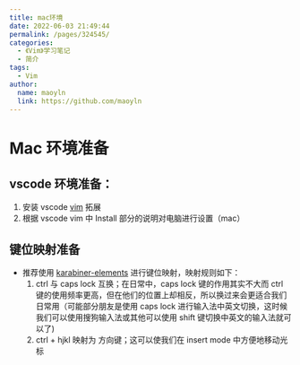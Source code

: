 ```yaml
---
title: mac环境
date: 2022-06-03 21:49:44
permalink: /pages/324545/
categories:
  - 《Vim》学习笔记
  - 简介
tags:
  - Vim
author:
  name: maoyln
  link: https://github.com/maoyln
---
```


# Mac 环境准备

## vscode 环境准备：
  1. 安装 vscode [vim](https://marketplace.visualstudio.com/items?itemName=vscodevim.vim) 拓展
  2. 根据 vscode vim 中 Install 部分的说明对电脑进行设置（mac）

## 键位映射准备
  - 推荐使用 [karabiner-elements](https://karabiner-elements.pqrs.org/) 进行键位映射，映射规则如下：
    1. ctrl 与 caps lock 互换；在日常中，caps lock 键的作用其实不大而 ctrl 键的使用频率更高，但在他们的位置上却相反，所以换过来会更适合我们日常用（可能部分朋友是使用 caps lock 进行输入法中英文切换，这时候我们可以使用搜狗输入法或其他可以使用 shift 键切换中英文的输入法就可以了)
    2. ctrl + hjkl 映射为 方向键；这可以使我们在 insert mode 中方便地移动光标